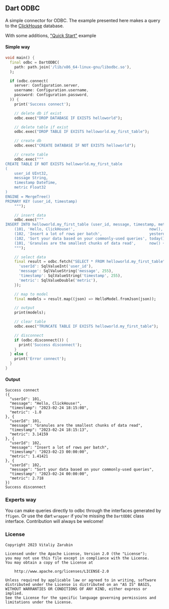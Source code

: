 Dart ODBC
---

A simple connector for ODBC. 
The example presented here makes a query to the [ClickHouse](https://clickhouse.com/) database.

With some additions, ["Quick Start"](https://clickhouse.com/docs/en/quick-start#step-3-create-a-database-and-table) example

#### Simple way

```dart
void main() {
  final odbc = DartODBC(
    path: path.join('/lib/x86_64-linux-gnu/libodbc.so'),
  );

  if (odbc.connect(
    server: Configuration.server,
    username: Configuration.username,
    password: Configuration.password,
  )) {
    print('Success connect');

    // delete db if exist
    odbc.exec("DROP DATABASE IF EXISTS helloworld");

    // delete table if exist
    odbc.exec("DROP TABLE IF EXISTS helloworld.my_first_table");

    // create db
    odbc.exec("CREATE DATABASE IF NOT EXISTS helloworld");

    // create table
    odbc.exec("""
CREATE TABLE IF NOT EXISTS helloworld.my_first_table
(
    user_id UInt32,
    message String,
    timestamp DateTime,
    metric Float32
)
ENGINE = MergeTree()
PRIMARY KEY (user_id, timestamp)
    """);

    // insert data
    odbc.exec("""
INSERT INTO helloworld.my_first_table (user_id, message, timestamp, metric) VALUES
    (101, 'Hello, ClickHouse!',                                 now(),       -1.0    ),
    (102, 'Insert a lot of rows per batch',                     yesterday(), 1.41421 ),
    (102, 'Sort your data based on your commonly-used queries', today(),     2.718   ),
    (101, 'Granules are the smallest chunks of data read',      now() + 5,   3.14159 )
    """);

    // select data
    final result = odbc.fetch("SELECT * FROM helloworld.my_first_table", {
      'userId': SqlValueInt('user_id'),
      'message': SqlValueString('message', 255),
      'timestamp': SqlValueString('timestamp', 255),
      'metric': SqlValueDouble('metric'),
    });

    // map to model
    final models = result.map((json) => HelloModel.fromJson(json));

    // output
    print(models);

    // clear table
    odbc.exec("TRUNCATE TABLE IF EXISTS helloworld.my_first_table");

    // disconnect
    if (odbc.disconnect()) {
      print('Success disconnect');
    }
  } else {
    print('Error connect');
  }
}
```

#### Output

```shell
Success connect
({
  "userId": 101,
  "message": "Hello, ClickHouse!",
  "timestamp": "2023-02-24 18:15:08",
  "metric": -1.0
}, {
  "userId": 101,
  "message": "Granules are the smallest chunks of data read",
  "timestamp": "2023-02-24 18:15:13",
  "metric": 3.14159
}, {
  "userId": 102,
  "message": "Insert a lot of rows per batch",
  "timestamp": "2023-02-23 00:00:00",
  "metric": 1.41421
}, {
  "userId": 102,
  "message": "Sort your data based on your commonly-used queries",
  "timestamp": "2023-02-24 00:00:00",
  "metric": 2.718
})
Success disconnect
```

### Experts way

You can make queries directly to odbc through the interfaces generated by `ffigen`.
Or use the dart `wrapper` if you're missing the `DartODBC` class interface.
Contribution will always be welcome!

### License

```
Copyright 2023 Vitaliy Zarubin

Licensed under the Apache License, Version 2.0 (the "License");
you may not use this file except in compliance with the License.
You may obtain a copy of the License at

    http://www.apache.org/licenses/LICENSE-2.0

Unless required by applicable law or agreed to in writing, software
distributed under the License is distributed on an "AS IS" BASIS,
WITHOUT WARRANTIES OR CONDITIONS OF ANY KIND, either express or implied.
See the License for the specific language governing permissions and
limitations under the License.
```